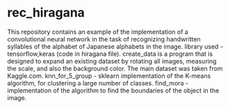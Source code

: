 # rec_hiragana
This repository contains an example of the implementation of a convolutional neural network in the task of recognizing handwritten syllables of the alphabet of Japanese alphabets in the image.
library used - tensorflow,keras (code in hiragana file).
create_data is a program that is designed to expand an existing dataset by rotating all images, measuring the scale, and also the background color. The main dataset was taken from Kaggle.com.
knn_for_5_group - sklearn implementation of the K-means algorithm, for clustering a large number of classes.
find_mora - implementation of the algorithm to find the boundaries of the object in the image.
